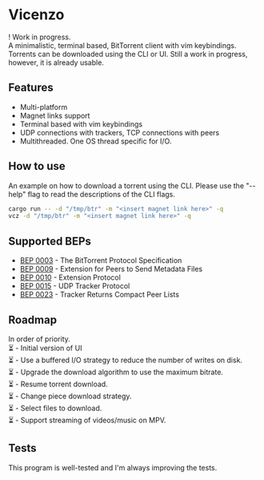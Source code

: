 # Vicenzo
! Work in progress. <br />
A minimalistic, terminal based, BitTorrent client with vim keybindings. Torrents can be downloaded using the CLI or UI. Still a work in progress, however, it is already usable.

## Features
- Multi-platform <br />
- Magnet links support <br />
- Terminal based with vim keybindings <br />
- UDP connections with trackers, TCP connections with peers <br />
- Multithreaded. One OS thread specific for I/O. <br />

## How to use
An example on how to download a torrent using the CLI. Please use the "--help" flag to read the descriptions of the CLI flags.

```bash
cargo run -- -d "/tmp/btr" -m "<insert magnet link here>" -q
vcz -d "/tmp/btr" -m "<insert magnet link here>" -q
```

## Supported BEPs
- [BEP 0003](http://www.bittorrent.org/beps/bep_0003.html) - The BitTorrent Protocol Specification
- [BEP 0009](http://www.bittorrent.org/beps/bep_0009.html) - Extension for Peers to Send Metadata Files
- [BEP 0010](http://www.bittorrent.org/beps/bep_0010.html) - Extension Protocol
- [BEP 0015](http://www.bittorrent.org/beps/bep_0015.html) - UDP Tracker Protocol
- [BEP 0023](http://www.bittorrent.org/beps/bep_0023.html) - Tracker Returns Compact Peer Lists

## Roadmap
In order of priority. <br />
⏳ - Initial version of UI <br />
⏳ - Use a buffered I/O strategy to reduce the number of writes on disk. <br />
⏳ - Upgrade the download algorithm to use the maximum bitrate. <br />
⏳ - Resume torrent download. <br />
⏳ - Change piece download strategy. <br />
⏳ - Select files to download. <br />
⏳ - Support streaming of videos/music on MPV. <br />

## Tests
This program is well-tested and I'm always improving the tests.
